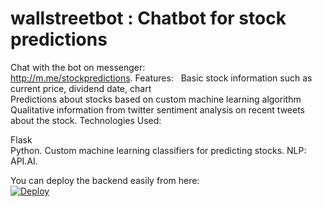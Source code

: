 # wallstreetbot : Chatbot for stock predictions 

Chat with the bot on messenger:  
http://m.me/stockpredictions. 
Features:  
Basic stock information such as current price, dividend date, chart    
Predictions about stocks based on custom machine learning algorithm  
Qualitative information from twitter sentiment analysis on recent tweets about the stock. 
Technologies Used: 

Flask   
Python. 
Custom machine learning classifiers for predicting stocks. 
NLP: API.AI. 


You can deploy the backend easily from here:  
[![Deploy](https://www.herokucdn.com/deploy/button.svg)](https://heroku.com/deploy)
